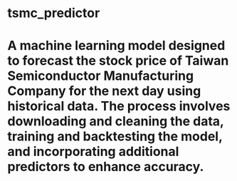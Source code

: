 # tsmc_predictor

# A machine learning model designed to forecast the stock price of Taiwan Semiconductor Manufacturing Company for the next day using historical data. The process involves downloading and cleaning the data, training and backtesting the model, and incorporating additional predictors to enhance accuracy.
